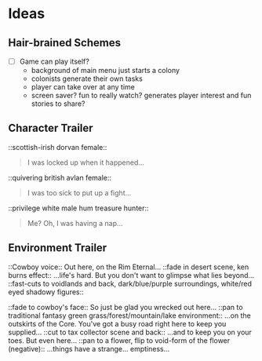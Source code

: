 # Ideas

## Hair-brained Schemes
- [ ] Game can play itself?
  - background of main menu just starts a colony
  - colonists generate their own tasks
  - player can take over at any time
  - screen saver? fun to really watch? generates player interest and fun stories to share?

## Character Trailer

::scottish-irish dorvan female::
> I was locked up when it happened...

::quivering british avlan female::
> I was too sick to put up a fight...

::privilege white male hum treasure hunter::
> Me? Oh, I was having a nap...


## Environment Trailer

::Cowboy voice::
Out here, on the Rim Eternal...
::fade in desert scene, ken burns effect::
...life's hard. But you don't want to glimpse what lies beyond...
::fast-cuts to voidlands and back, dark/blue/purple surroundings, white/red eyed shadowy figures::

::fade to cowboy's face::
So just be glad you wrecked out here...
::pan to traditional fantasy green grass/forest/mountain/lake environment::
...on the outskirts of the Core. You've got a busy road right here to keep you supplied...
::cut to tax collector scene and back::
...and to keep you on your toes. But even here...
::pan to a flower, flip to void-form of the flower (negative)::
...things have a strange... emptiness...
